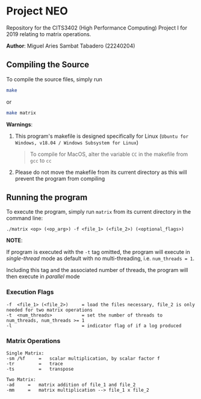 # Project NEO
Repository for the CITS3402 (High Performance Computing) Project I for 2019 relating to matrix operations.

**Author**: Miguel Aries Sambat Tabadero (22240204)

## Compiling the Source

To compile the source files, simply run

```bash
make
```

or

```bash
make matrix
```

**Warnings**:

1. This program's makefile is designed specifically for Linux (`Ubuntu for Windows, v18.04 / Windows Subsystem for Linux`)
    > To compile for MacOS, alter the variable `CC` in the makefile from `gcc` to `cc`

2. Please do not move the makefile from its current directory as this will prevent the program from compiling

## Running the program

To execute the program, simply run `matrix` from its current directory in the command line:

```
./matrix <op> (<op_arg>) -f <file_1> (<file_2>) (<optional_flags>)
```

**NOTE**: 

If program is executed with the `-t` tag omitted, the program will execute in *single-thread* mode as default with no multi-threading, i.e. `num_threads = 1`.

Including this tag and the associated number of threads, the program will then execute in *parallel* mode

### Execution Flags

```
-f  <file_1> (<file_2>)     = load the files necessary, file_2 is only needed for two matrix operations
-t  <num_threads>           = set the number of threads to num_threads, num_threads >= 1
-l                          = indicator flag of if a log produced
```

### Matrix Operations

```
Single Matrix:
-sm /%f     =   scalar multiplication, by scalar factor f
-tr         =   trace
-ts         =   transpose

Two Matrix:
-ad     =   matrix addition of file_1 and file_2
-mm     =   matrix multiplication --> file_1 x file_2

